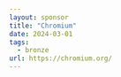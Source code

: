 ```yaml
---
layout: sponsor
title: "Chromium"
date: 2024-03-01
tags:
  - bronze
url: https://chromium.org/
---
```


